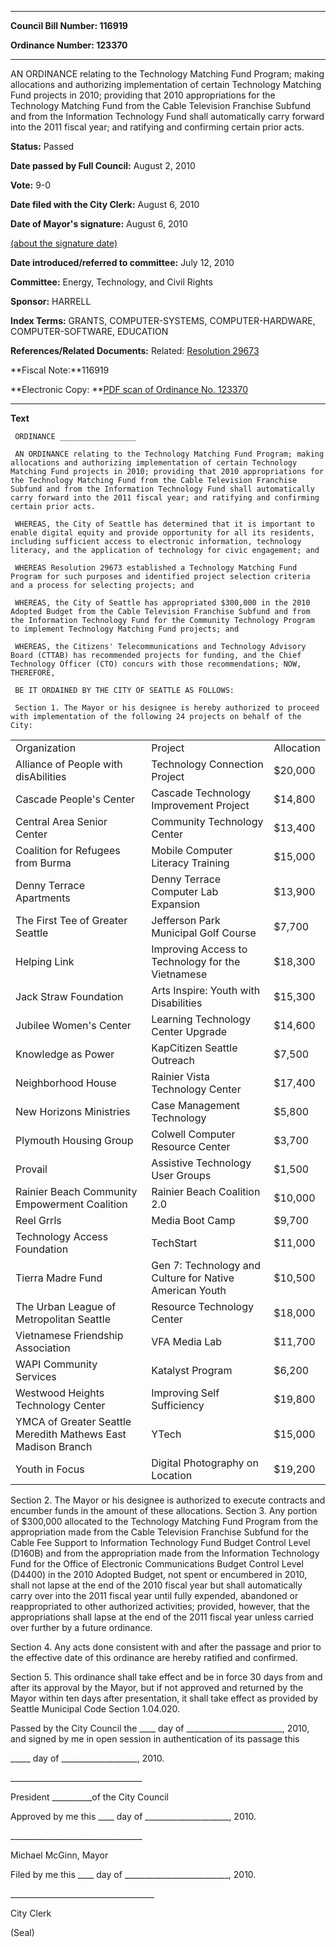 

********

**Council Bill Number: 116919**
   
**Ordinance Number: 123370**
********

 AN ORDINANCE relating to the Technology Matching Fund Program; making allocations and authorizing implementation of certain Technology Matching Fund projects in 2010; providing that 2010 appropriations for the Technology Matching Fund from the Cable Television Franchise Subfund and from the Information Technology Fund shall automatically carry forward into the 2011 fiscal year; and ratifying and confirming certain prior acts.

**Status:** Passed
   
**Date passed by Full Council:** August 2, 2010
   
**Vote:** 9-0
   
**Date filed with the City Clerk:** August 6, 2010
   
**Date of Mayor's signature:** August 6, 2010
   
[(about the signature date)](/~public/approvaldate.htm)
   
   
   
**Date introduced/referred to committee:** July 12, 2010
   
**Committee:** Energy, Technology, and Civil Rights
   
**Sponsor:** HARRELL
   
   
**Index Terms:** GRANTS, COMPUTER-SYSTEMS, COMPUTER-HARDWARE, COMPUTER-SOFTWARE, EDUCATION

**References/Related Documents:** Related: [Resolution 29673](http://clerk.ci.seattle.wa.us/~scripts/nph-brs.exe?s1=&s3=29673&s2=&s4=&Sect4=AND&l=20&Sect2=THESON&Sect3=PLURON&Sect5=RESNY&Sect6=HITOFF&d=RESF&p=1&u=%2F~public%2Fresny.htm&r=0&f=S)

**Fiscal Note:**116919

**Electronic Copy: **[PDF scan of Ordinance No. 123370](/~archives/Ordinances/Ord_123370.pdf)

********

**Text**
   
```
 ORDINANCE _________________

 AN ORDINANCE relating to the Technology Matching Fund Program; making allocations and authorizing implementation of certain Technology Matching Fund projects in 2010; providing that 2010 appropriations for the Technology Matching Fund from the Cable Television Franchise Subfund and from the Information Technology Fund shall automatically carry forward into the 2011 fiscal year; and ratifying and confirming certain prior acts.

 WHEREAS, the City of Seattle has determined that it is important to enable digital equity and provide opportunity for all its residents, including sufficient access to electronic information, technology literacy, and the application of technology for civic engagement; and

 WHEREAS Resolution 29673 established a Technology Matching Fund Program for such purposes and identified project selection criteria and a process for selecting projects; and

 WHEREAS, the City of Seattle has appropriated $300,000 in the 2010 Adopted Budget from the Cable Television Franchise Subfund and from the Information Technology Fund for the Community Technology Program to implement Technology Matching Fund projects; and

 WHEREAS, the Citizens' Telecommunications and Technology Advisory Board (CTTAB) has recommended projects for funding, and the Chief Technology Officer (CTO) concurs with those recommendations; NOW, THEREFORE,

 BE IT ORDAINED BY THE CITY OF SEATTLE AS FOLLOWS:

 Section 1. The Mayor or his designee is hereby authorized to proceed with implementation of the following 24 projects on behalf of the City:

```
<table><tr><td>Organization

</td><td>Project

</td><td>Allocation

</td></tr>

<tr><td>Alliance of People with disAbilities

</td><td>Technology Connection Project

</td><td>$20,000

</td></tr>

<tr><td>Cascade People's Center

</td><td>Cascade Technology Improvement Project

</td><td>$14,800

</td></tr>

<tr><td>Central Area Senior Center

</td><td>Community Technology Center

</td><td>$13,400

</td></tr>

<tr><td>Coalition for Refugees from Burma

</td><td>Mobile Computer Literacy Training

</td><td>$15,000

</td></tr>

<tr><td>Denny Terrace Apartments

</td><td>Denny Terrace Computer Lab Expansion

</td><td>$13,900

</td></tr>

<tr><td>The First Tee of Greater Seattle

</td><td>Jefferson Park Municipal Golf Course

</td><td>$7,700

</td></tr>

<tr><td>Helping Link

</td><td>Improving Access to Technology for the Vietnamese

</td><td>$18,300

</td></tr>

<tr><td>Jack Straw Foundation

</td><td>Arts Inspire: Youth with Disabilities

</td><td>$15,300

</td></tr>

<tr><td>Jubilee Women's Center

</td><td>Learning Technology Center Upgrade

</td><td>$14,600

</td></tr>

<tr><td>Knowledge as Power

</td><td>KapCitizen Seattle Outreach

</td><td>$7,500

</td></tr>

<tr><td>Neighborhood House

</td><td>Rainier Vista Technology Center

</td><td>$17,400

</td></tr>

<tr><td>New Horizons Ministries

</td><td>Case Management Technology

</td><td>$5,800

</td></tr>

<tr><td>Plymouth Housing Group

</td><td>Colwell Computer Resource Center

</td><td>$3,700

</td></tr>

<tr><td>Provail

</td><td>Assistive Technology User Groups

</td><td>$1,500

</td></tr>

<tr><td>Rainier Beach Community Empowerment Coalition

</td><td>Rainier Beach Coalition 2.0

</td><td>$10,000

</td></tr>

<tr><td>Reel Grrls

</td><td>Media Boot Camp

</td><td>$9,700

</td></tr>

<tr><td>Technology Access Foundation

</td><td>TechStart

</td><td>$11,000

</td></tr>

<tr><td>Tierra Madre Fund

</td><td>Gen 7: Technology and Culture for Native American Youth

</td><td>$10,500

</td></tr>

<tr><td>The Urban League of Metropolitan Seattle

</td><td>Resource Technology Center

</td><td>$18,000

</td></tr>

<tr><td>Vietnamese Friendship Association

</td><td>VFA Media Lab

</td><td>$11,700

</td></tr>

<tr><td>WAPI Community Services

</td><td>Katalyst Program

</td><td>$6,200

</td></tr>

<tr><td>Westwood Heights Technology Center

</td><td>Improving Self Sufficiency

</td><td>$19,800

</td></tr>

<tr><td>YMCA of Greater Seattle Meredith Mathews East Madison Branch

</td><td>YTech

</td><td>$15,000

</td></tr>

<tr><td>Youth in Focus

</td><td>Digital Photography on Location

</td><td>$19,200

</td></tr>

</table> Section 2. The Mayor or his designee is authorized to execute contracts and encumber funds in the amount of these allocations.  Section 3. Any portion of $300,000 allocated to the Technology Matching Fund Program from the appropriation made from the Cable Television Franchise Subfund for the Cable Fee Support to Information Technology Fund Budget Control Level (D160B) and from the appropriation made from the Information Technology Fund for the Office of Electronic Communications Budget Control Level (D4400) in the 2010 Adopted Budget, not spent or encumbered in 2010, shall not lapse at the end of the 2010 fiscal year but shall automatically carry over into the 2011 fiscal year until fully expended, abandoned or reappropriated to other authorized activities; provided, however, that the appropriations shall lapse at the end of the 2011 fiscal year unless carried over further by a future ordinance.

 Section 4. Any acts done consistent with and after the passage and prior to the effective date of this ordinance are hereby ratified and confirmed.

 Section 5. This ordinance shall take effect and be in force 30 days from and after its approval by the Mayor, but if not approved and returned by the Mayor within ten days after presentation, it shall take effect as provided by Seattle Municipal Code Section 1.04.020.

 Passed by the City Council the \_\_\_\_ day of \_\_\_\_\_\_\_\_\_\_\_\_\_\_\_\_\_\_\_\_\_\_\_\_, 2010, and signed by me in open session in authentication of its passage this

 \_\_\_\_\_ day of \_\_\_\_\_\_\_\_\_\_\_\_\_\_\_\_\_\_\_, 2010.

 \_\_\_\_\_\_\_\_\_\_\_\_\_\_\_\_\_\_\_\_\_\_\_\_\_\_\_\_\_\_\_\_\_

 President \_\_\_\_\_\_\_\_\_\_of the City Council

 Approved by me this \_\_\_\_ day of \_\_\_\_\_\_\_\_\_\_\_\_\_\_\_\_\_\_\_\_\_, 2010.

 \_\_\_\_\_\_\_\_\_\_\_\_\_\_\_\_\_\_\_\_\_\_\_\_\_\_\_\_\_\_\_\_\_

 Michael McGinn, Mayor

 Filed by me this \_\_\_\_ day of \_\_\_\_\_\_\_\_\_\_\_\_\_\_\_\_\_\_\_\_\_\_\_\_\_\_, 2010.

 \_\_\_\_\_\_\_\_\_\_\_\_\_\_\_\_\_\_\_\_\_\_\_\_\_\_\_\_\_\_\_\_\_\_\_\_

 City Clerk

 (Seal)

